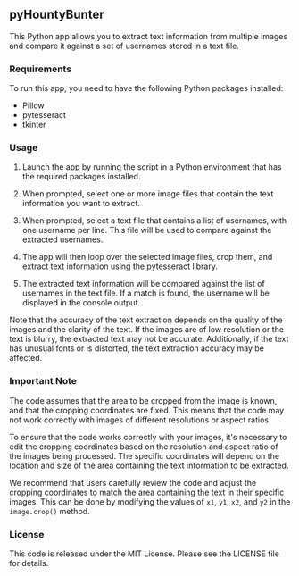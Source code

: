 pyHountyBunter
----------------------------------------

This Python app allows you to extract text information from multiple images and compare it against a set of usernames stored in a text file.

### Requirements

To run this app, you need to have the following Python packages installed:

*   Pillow
*   pytesseract
*   tkinter

### Usage

1.  Launch the app by running the script in a Python environment that has the required packages installed.
    
2.  When prompted, select one or more image files that contain the text information you want to extract.
    
3.  When prompted, select a text file that contains a list of usernames, with one username per line. This file will be used to compare against the extracted usernames.
    
4.  The app will then loop over the selected image files, crop them, and extract text information using the pytesseract library.
    
5.  The extracted text information will be compared against the list of usernames in the text file. If a match is found, the username will be displayed in the console output.
    

Note that the accuracy of the text extraction depends on the quality of the images and the clarity of the text. If the images are of low resolution or the text is blurry, the extracted text may not be accurate. Additionally, if the text has unusual fonts or is distorted, the text extraction accuracy may be affected.

### Important Note

The code assumes that the area to be cropped from the image is known, and that the cropping coordinates are fixed. This means that the code may not work correctly with images of different resolutions or aspect ratios.

To ensure that the code works correctly with your images, it's necessary to edit the cropping coordinates based on the resolution and aspect ratio of the images being processed. The specific coordinates will depend on the location and size of the area containing the text information to be extracted.

We recommend that users carefully review the code and adjust the cropping coordinates to match the area containing the text in their specific images. This can be done by modifying the values of `x1`, `y1`, `x2`, and `y2` in the `image.crop()` method.

### License

This code is released under the MIT License. Please see the LICENSE file for details.
